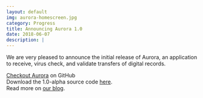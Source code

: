 ```yaml
---
layout: default
img: aurora-homescreen.jpg
category: Progress
title: Announcing Aurora 1.0
date: 2018-06-07
description: |
---
```


We are very pleased to announce the initial release of Aurora, an application to receive, virus check, and validate transfers of digital records.

[Checkout Aurora](https://github.com/RockefellerArchiveCenter/aurora) on GitHub  
Download the 1.0-alpha source code [here](https://github.com/RockefellerArchiveCenter/aurora/releases).  
Read more on [our blog](http://blog.rockarch.org/?p=1997).
